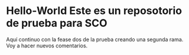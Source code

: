 # Hello-World Este es un reposotorio de prueba para SCO
Aquí continuo con la fease dos de la prueba creando una segunda rama. Voy a hacer nuevos comentarios.
